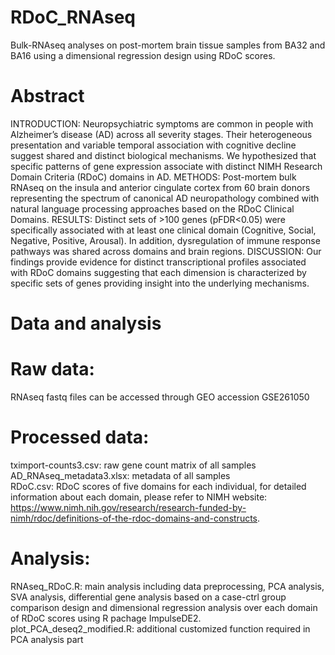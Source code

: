 # RDoC_RNAseq
Bulk-RNAseq analyses on post-mortem brain tissue samples from BA32 and BA16 using a dimensional regression design using RDoC scores.

Abstract
=

INTRODUCTION: Neuropsychiatric symptoms are common in people with Alzheimer’s disease (AD) across all severity stages. Their heterogeneous presentation and variable temporal association with cognitive decline suggest shared and distinct biological mechanisms. We hypothesized that specific patterns of gene expression associate with distinct NIMH Research Domain Criteria (RDoC) domains in AD.
METHODS: Post-mortem bulk RNAseq on the insula and anterior cingulate cortex from 60 brain donors representing the spectrum of canonical AD neuropathology combined with natural language processing approaches based on the RDoC Clinical Domains. 
RESULTS: Distinct sets of >100 genes (pFDR<0.05) were specifically associated with at least one clinical domain (Cognitive, Social, Negative, Positive, Arousal). In addition, dysregulation of immune response pathways was shared across domains and brain regions.
DISCUSSION: Our findings provide evidence for distinct transcriptional profiles associated with RDoC domains suggesting that each dimension is characterized by specific sets of genes providing insight into the underlying mechanisms.


Data and analysis
=

# Raw data: 
RNAseq fastq files can be accessed through GEO accession GSE261050
# Processed data: 
tximport-counts3.csv: raw gene count matrix of all samples  
AD_RNAseq_metadata3.xlsx: metadata of all samples  
RDoC.csv: RDoC scores of five domains for each individual, for detailed information about each domain, please refer to NIMH website: https://www.nimh.nih.gov/research/research-funded-by-nimh/rdoc/definitions-of-the-rdoc-domains-and-constructs.  
# Analysis: 
RNAseq_RDoC.R: main analysis including data preprocessing, PCA analysis, SVA analysis, differential gene analysis based on a case-ctrl group comparison design and dimensional regression analysis over each domain of RDoC scores using R pachage ImpulseDE2.  
plot_PCA_deseq2_modified.R: additional customized function required in PCA analysis part

